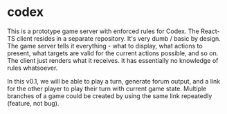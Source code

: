 # codex

This is a prototype game server with enforced rules for Codex.  The React-TS client resides in a separate repository. It's very dumb / basic by design. The game server tells it everything - what to display, what actions to present, what targets are valid for the current actions possible, and so on.  The client just renders what it receives.  It has essentially no knowledge of rules whatsoever.

In this v0.1, we will be able to play a turn, generate forum output, and a link for the
other player to play their turn with current game state.  Multiple branches of a game
could be created by using the same link repeatedly (feature, not bug).  
